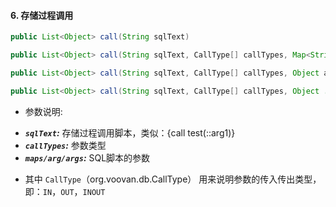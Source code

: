 #### 6. **存储过程调用**
```java
public List<Object> call(String sqlText)
```
```java
public List<Object> call(String sqlText, CallType[] callTypes, Map<String, Object> maps) 
```
```java
public List<Object> call(String sqlText, CallType[] callTypes, Object arg) 
```
```java
public List<Object> call(String sqlText, CallType[] callTypes, Object ... args)
```
- 参数说明: 
 * ***`sqlText`:*** 存储过程调用脚本，类似：{call test(::arg1)}
 * ***`callTypes`:*** 参数类型
 * ***`maps/arg/args`:*** SQL脚本的参数
- 其中 `CallType`（org.voovan.db.CallType） 用来说明参数的传入传出类型，即：`IN`，`OUT`，`INOUT`
